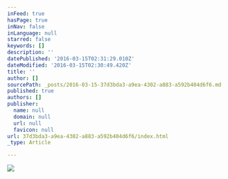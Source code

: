 ```yaml
---
inFeed: true
hasPage: true
inNav: false
inLanguage: null
starred: false
keywords: []
description: ''
datePublished: '2016-03-15T02:31:29.010Z'
dateModified: '2016-03-15T02:30:49.420Z'
title: ''
author: []
sourcePath: _posts/2016-03-15-37d3bda3-a9ea-4302-a883-a592b404d6f6.md
published: true
authors: []
publisher:
  name: null
  domain: null
  url: null
  favicon: null
url: 37d3bda3-a9ea-4302-a883-a592b404d6f6/index.html
_type: Article

---
```

![](https://the-grid-user-content.s3-us-west-2.amazonaws.com/649ba063-881f-4ec6-9800-e52adab3917f.jpg)